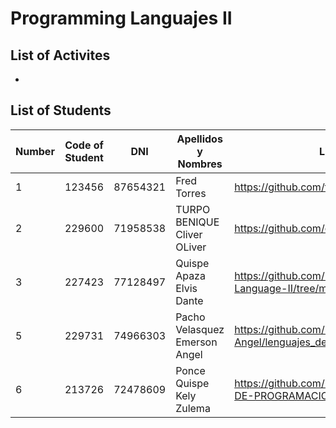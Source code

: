 # Programming Languajes II 

## List of Activites
- 
## List of Students
| Number | Code of Student | DNI | Apellidos y Nombres | Link Github|
| ------- | ------- | ------- | ------- | ------- |
| 1      | 123456   | 87654321 | Fred Torres |  https://github.com/frdtorres/Teaching2024 |
| 2      | 229600   | 71958538 | TURPO BENIQUE Cliver OLiver |  https://github.com/oliverturpo/lenguajes |
| 3      | 227423   | 77128497 | Quispe Apaza Elvis Dante |  https://github.com/Lucc4z/Programming-Language-II/tree/main/Python |
| 5      | 229731   | 74966303 | Pacho Velasquez Emerson Angel |  https://github.com/Emerson-Angel/lenguajes_de_programacion_ii |
| 6      | 213726   | 72478609 | Ponce Quispe Kely Zulema | https://github.com/KELY04PONCE/LENGUAJE-DE-PROGRAMACION-.git |
